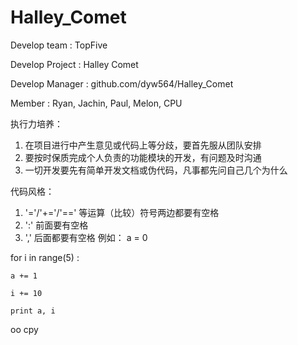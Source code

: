 Halley_Comet
============

Develop team : TopFive

Develop Project : Halley Comet

Develop Manager : github.com/dyw564/Halley_Comet


Member : Ryan, Jachin, Paul, Melon, CPU


执行力培养：
  1. 在项目进行中产生意见或代码上等分歧，要首先服从团队安排
  2. 要按时保质完成个人负责的功能模块的开发，有问题及时沟通
  3. 一切开发要先有简单开发文档或伪代码，凡事都先问自己几个为什么

代码风格：
  1. '='/'+='/'==' 等运算（比较）符号两边都要有空格
  2. ':' 前面要有空格
  3. ',' 后面都要有空格
  例如：
a = 0

for i in range(5) :

    a += 1
    
    i += 10
    
    print a, i
   

oo
    cpy

